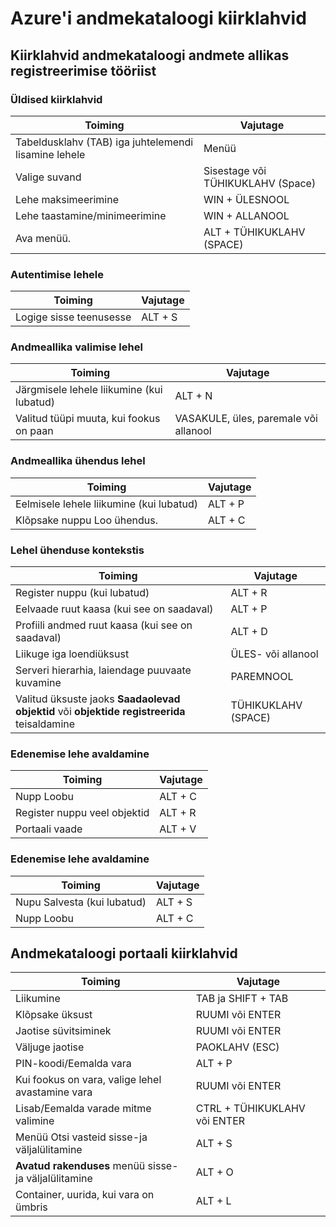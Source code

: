 <properties
    pageTitle="Azure'i andmekataloogi | Microsoft Azure'i"
    description="Selles artiklis kirjeldatakse kiirklahve Azure'i andmekataloogi jaoks."
    services="data-catalog"
    documentationCenter=""
    authors="spelluru"
    manager="NA"
    editor=""
    tags=""/>
<tags
    ms.service="data-catalog"
    ms.devlang="NA"
    ms.topic="article"
    ms.tgt_pltfrm="NA"
    ms.workload="data-catalog"
    ms.date="09/13/2016"
    ms.author="spelluru"/>

# <a name="keyboard-shortcuts-for-azure-data-catalog"></a>Azure'i andmekataloogi kiirklahvid

## <a name="keyboard-shortcuts-for-the-data-catalog-data-source-registration-tool"></a>Kiirklahvid andmekataloogi andmete allikas registreerimise tööriist

### <a name="general-keyboard-shortcuts"></a>Üldised kiirklahvid

|Toiming|Vajutage
|---|---
|Tabeldusklahv (TAB) iga juhtelemendi lisamine lehele|Menüü
|Valige suvand|Sisestage või TÜHIKUKLAHV (Space)
|Lehe maksimeerimine|WIN + ÜLESNOOL
|Lehe taastamine/minimeerimine | WIN + ALLANOOL
|Ava menüü.| ALT + TÜHIKUKLAHV (SPACE)


### <a name="authentication-page"></a>Autentimise lehele

|Toiming|Vajutage
|---|---
|Logige sisse teenusesse|ALT + S

### <a name="data-source-selection-page"></a>Andmeallika valimise lehel

|Toiming|Vajutage
|---|---
|Järgmisele lehele liikumine (kui lubatud)|ALT + N
|Valitud tüüpi muuta, kui fookus on paan|VASAKULE, üles, paremale või allanool

### <a name="data-source-connection-page"></a>Andmeallika ühendus lehel

|Toiming|Vajutage
|---|---
|Eelmisele lehele liikumine (kui lubatud)|ALT + P
|Klõpsake nuppu Loo ühendus.| ALT + C

### <a name="connection-context-page"></a>Lehel ühenduse kontekstis

|Toiming|Vajutage
|---|---
|Register nuppu (kui lubatud)| ALT + R
|Eelvaade ruut kaasa (kui see on saadaval)|ALT + P
|Profiili andmed ruut kaasa (kui see on saadaval)|ALT + D
|Liikuge iga loendiüksust|ÜLES- või allanool
| Serveri hierarhia, laiendage puuvaate kuvamine |PAREMNOOL
| Valitud üksuste jaoks **Saadaolevad objektid** või **objektide registreerida** teisaldamine | TÜHIKUKLAHV (SPACE)

### <a name="publish-progress-page"></a>Edenemise lehe avaldamine

|Toiming|Vajutage
|---|---
|Nupp Loobu|ALT + C
|Register nuppu veel objektid| ALT + R
|Portaali vaade  | ALT + V

### <a name="publish-progress-page"></a>Edenemise lehe avaldamine

|Toiming|Vajutage
|---|---
|Nupu Salvesta (kui lubatud)| ALT + S
|Nupp Loobu|ALT + C

## <a name="keyboard-shortcuts-for-the-data-catalog-portal"></a>Andmekataloogi portaali kiirklahvid

|Toiming|Vajutage
|---|---
|Liikumine| TAB ja SHIFT + TAB
|Klõpsake üksust| RUUMI või ENTER
|Jaotise süvitsiminek| RUUMI või ENTER
|Väljuge jaotise| PAOKLAHV (ESC)
|PIN-koodi/Eemalda vara| ALT + P
|Kui fookus on vara, valige lehel avastamine vara| RUUMI või ENTER
|Lisab/Eemalda varade mitme valimine| CTRL + TÜHIKUKLAHV või ENTER
|Menüü Otsi vasteid sisse-ja väljalülitamine| ALT + S
|**Avatud rakenduses** menüü sisse-ja väljalülitamine | ALT + O
|Container, uurida, kui vara on ümbris | ALT + L
